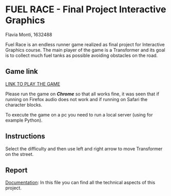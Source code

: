 # FUEL RACE - Final Project Interactive Graphics
Flavia Monti, 1632488

Fuel Race is an endless runner game realized as final project for Interactive Graphics course. The main player of the game is a Transformer and its goal is to collect much fuel tanks as possible avoiding obstacles on the road.

## Game link 
[LINK TO PLAY THE GAME](https://sapienzainteractivegraphicscourse.github.io/final-project-flavia-monti/)

Please run the game on ***Chrome*** so that all works fine, it was seen that if running on Firefox audio does not work and if running on Safari the character blocks.

To execute the game on a pc you need to run a local server (using for example Python).

## Instructions
Select the difficulty and then use left and right arrow to move Transformer on the street. 

## Report
[Documentation](/ig_report.pdf): In this file you can find all the technical aspects of this project.

